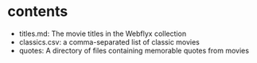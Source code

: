 # contents

- titles.md: The movie titles in the Webflyx collection
- classics.csv: a comma-separated list of classic movies
- quotes: A directory of files containing memorable quotes from movies
